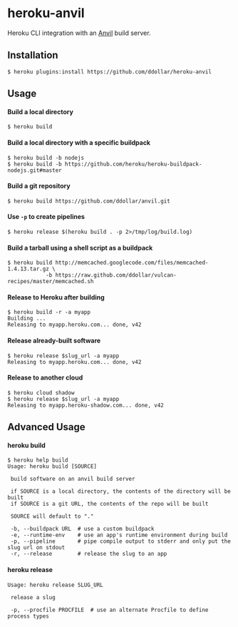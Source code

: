 # heroku-anvil

Heroku CLI integration with an [Anvil](https://github.com/ddollar/anvil) build server.

## Installation

    $ heroku plugins:install https://github.com/ddollar/heroku-anvil

## Usage

#### Build a local directory

    $ heroku build

#### Build a local directory with a specific buildpack
    $ heroku build -b nodejs
    $ heroku build -b https://github.com/heroku/heroku-buildpack-nodejs.git#master

#### Build a git repository

    $ heroku build https://github.com/ddollar/anvil.git

#### Use `-p` to create pipelines

    $ heroku release $(heroku build . -p 2>/tmp/log/build.log)

#### Build a tarball using a shell script as a buildpack

    $ heroku build http://memcached.googlecode.com/files/memcached-1.4.13.tar.gz \
                -b https://raw.github.com/ddollar/vulcan-recipes/master/memcached.sh

#### Release to Heroku after building

    $ heroku build -r -a myapp
    Building ...
    Releasing to myapp.heroku.com... done, v42

#### Release already-built software

    $ heroku release $slug_url -a myapp
    Releasing to myapp.heroku.com... done, v42

#### Release to another cloud

    $ heroku cloud shadow
    $ heroku release $slug_url -a myapp
    Releasing to myapp.heroku-shadow.com... done, v42

## Advanced Usage

#### heroku build

    $ heroku help build
    Usage: heroku build [SOURCE]

     build software on an anvil build server

     if SOURCE is a local directory, the contents of the directory will be built
     if SOURCE is a git URL, the contents of the repo will be built

     SOURCE will default to "."

     -b, --buildpack URL  # use a custom buildpack
     -e, --runtime-env    # use an app's runtime environment during build
     -p, --pipeline       # pipe compile output to stderr and only put the slug url on stdout
     -r, --release        # release the slug to an app

#### heroku release

    Usage: heroku release SLUG_URL

     release a slug

     -p, --procfile PROCFILE  # use an alternate Procfile to define process types
